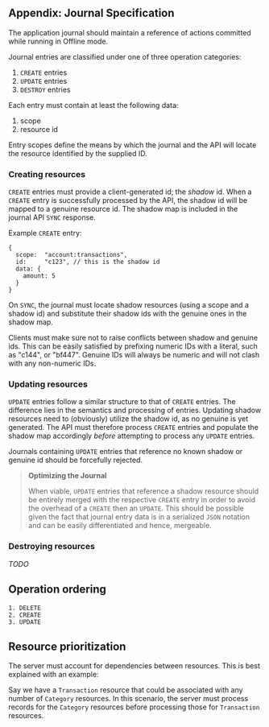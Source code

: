 ## Appendix: Journal Specification

The application journal should maintain a reference of actions committed while
running in Offline mode.

Journal entries are classified under one of three operation categories:

  1. `CREATE` entries
  2. `UPDATE` entries
  3. `DESTROY` entries

Each entry must contain at least the following data:

  1. scope
  2. resource id

Entry scopes define the means by which the journal and the API will locate the
resource identified by the supplied ID.

### Creating resources

`CREATE` entries must provide a client-generated id; the *shadow* id. When a
`CREATE` entry is successfully processed by the API, the shadow id will be mapped
to a genuine resource id. The shadow map is included in the journal API `SYNC` response.

Example `CREATE` entry:

    {
      scope:  "account:transactions",
      id:     "c123", // this is the shadow id
      data: {
        amount: 5
      }
    }

On `SYNC`, the journal must locate shadow resources (using a scope and a shadow id)
and substitute their shadow ids with the genuine ones in the shadow map.

Clients must make sure not to raise conflicts between shadow and genuine ids.
This can be easily satisfied by prefixing numeric IDs with a literal, such as "c144",
or "bf447". Genuine IDs will always be numeric and will not clash with any non-numeric IDs.

### Updating resources

`UPDATE` entries follow a similar structure to that of `CREATE` entries. The difference
lies in the semantics and processing of entries. Updating shadow resources need to
(obviously) utilize the shadow id, as no genuine is yet generated. The API must
therefore process `CREATE` entries and populate the shadow map accordingly *before*
attempting to process any `UPDATE` entries.

Journals containing `UPDATE` entries that reference no known shadow or genuine
id should be forcefully rejected.

> **Optimizing the Journal**
>
> When viable, `UPDATE` entries that reference a shadow resource should be
> entirely merged with the respective `CREATE` entry in
> order to avoid the overhead of a `CREATE` then an `UPDATE`. This should be
> possible given the fact that journal entry data is
> in a serialized `JSON` notation and can be easily differentiated and hence, mergeable.

### Destroying resources

*TODO*

## Operation ordering

    1. DELETE
    2. CREATE
    3. UPDATE

## Resource prioritization

The server must account for dependencies between resources. This is best explained with an example:

Say we have a `Transaction` resource that could be associated with any number of `Category` resources. In this scenario, the server must process records for the `Category` resources before processing those for `Transaction` resources.
